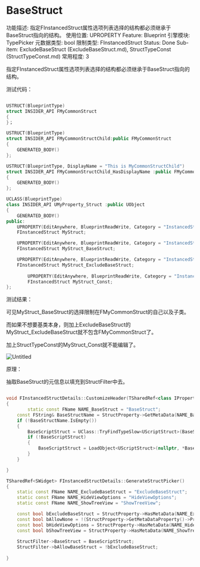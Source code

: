 # BaseStruct

功能描述: 指定FInstancedStruct属性选项列表选择的结构都必须继承于BaseStruct指向的结构。
使用位置: UPROPERTY
Feature: Blueprint
引擎模块: TypePicker
元数据类型: bool
限制类型: FInstancedStruct
Status: Done
Sub-item: ExcludeBaseStruct (ExcludeBaseStruct.md), StructTypeConst (StructTypeConst.md)
常用程度: 3

指定FInstancedStruct属性选项列表选择的结构都必须继承于BaseStruct指向的结构。

测试代码：

```cpp

USTRUCT(BlueprintType)
struct INSIDER_API FMyCommonStruct
{
}；

USTRUCT(BlueprintType)
struct INSIDER_API FMyCommonStructChild:public FMyCommonStruct
{
	GENERATED_BODY()
};

USTRUCT(BlueprintType, DisplayName = "This is MyCommonStructChild")
struct INSIDER_API FMyCommonStructChild_HasDisplayName :public FMyCommonStruct
{
	GENERATED_BODY()
};

UCLASS(BlueprintType)
class INSIDER_API UMyProperty_Struct :public UObject
{
	GENERATED_BODY()
public:
	UPROPERTY(EditAnywhere, BlueprintReadWrite, Category = "InstancedStruct")
	FInstancedStruct MyStruct;

	UPROPERTY(EditAnywhere, BlueprintReadWrite, Category = "InstancedStruct", meta = (BaseStruct = "/Script/Insider.MyCommonStruct"))
	FInstancedStruct MyStruct_BaseStruct;

	UPROPERTY(EditAnywhere, BlueprintReadWrite, Category = "InstancedStruct", meta = (ExcludeBaseStruct, BaseStruct = "/Script/Insider.MyCommonStruct"))
	FInstancedStruct MyStruct_ExcludeBaseStruct;
	
		UPROPERTY(EditAnywhere, BlueprintReadWrite, Category = "InstancedStruct", meta = (StructTypeConst))
		FInstancedStruct MyStruct_Const;
};
```

测试结果：

可见MyStruct_BaseStruct的选择限制在FMyCommonStruct的自己以及子类。

而如果不想要基类本身，则加上ExcludeBaseStruct的MyStruct_ExcludeBaseStruct就不包含FMyCommonStruct了。

加上StructTypeConst的MyStruct_Const就不能编辑了。

![Untitled](BaseStruct/Untitled.png)

原理：

抽取BaseStruct的元信息以填充到StructFilter中去。

```cpp

void FInstancedStructDetails::CustomizeHeader(TSharedRef<class IPropertyHandle> StructPropertyHandle, class FDetailWidgetRow& HeaderRow, IPropertyTypeCustomizationUtils& StructCustomizationUtils)
{
		static const FName NAME_BaseStruct = "BaseStruct";
	const FString& BaseStructName = StructProperty->GetMetaData(NAME_BaseStruct);
	if (!BaseStructName.IsEmpty())
	{
		BaseScriptStruct = UClass::TryFindTypeSlow<UScriptStruct>(BaseStructName);
		if (!BaseScriptStruct)
		{
			BaseScriptStruct = LoadObject<UScriptStruct>(nullptr, *BaseStructName);
		}
	}

}

TSharedRef<SWidget> FInstancedStructDetails::GenerateStructPicker()
{
	static const FName NAME_ExcludeBaseStruct = "ExcludeBaseStruct";
	static const FName NAME_HideViewOptions = "HideViewOptions";
	static const FName NAME_ShowTreeView = "ShowTreeView";

	const bool bExcludeBaseStruct = StructProperty->HasMetaData(NAME_ExcludeBaseStruct);
	const bool bAllowNone = !(StructProperty->GetMetaDataProperty()->PropertyFlags & CPF_NoClear);
	const bool bHideViewOptions = StructProperty->HasMetaData(NAME_HideViewOptions);
	const bool bShowTreeView = StructProperty->HasMetaData(NAME_ShowTreeView);
	
	StructFilter->BaseStruct = BaseScriptStruct;
	StructFilter->bAllowBaseStruct = !bExcludeBaseStruct;
	
}

```